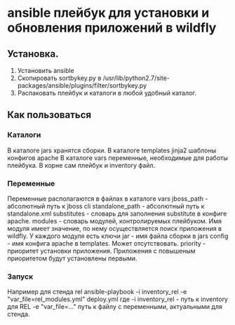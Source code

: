 # ansible плейбук для установки и обновления приложений в wildfly

## Установка.
1. Установить ansible
2. Скопировать sortbykey.py в /usr/lib/python2.7/site-packages/ansible/plugins/filter/sortbykey.py
3. Распаковать плейбук и каталоги в любой удобный каталог.

## Как пользоваться
### Каталоги
В каталоге jars хранятся сборки.
В каталоге templates jinja2 шаблоны конфигов apache
В каталоге vars переменные, необходимые для работы плейбука.
В корне сам плейбук и inventory файл.

### Переменные
Переменные располагаются в файлах в каталоге vars
jboss_path - абсолютный путь к jboss cli
standalone_path - абсолютный путь к standalone.xml
substitutes - словарь для заполнения substitute в конфиге apache.
modules - словарь модулей, контролируемых плейбуком. Имя модуля имеет значение, по нему осуществляется поиск приложения в wildfly.
У каждого модуля есть ключи
jar - имя файла сборки в jars
config - имя конфига apache в templates. Может отсутствовать.
priority - приоритет установки приложения. Приложения с повышеным приоритетом будут установлены первыми.

### Запуск
Например для стенда rel
ansible-playbook -i inventory_rel -e "var_file=rel_modules.yml" deploy.yml
где -i inventory_rel - путь к inventory для REL
-e "var_file=..." путь к файлу с переменными, актуальными для стенда.


